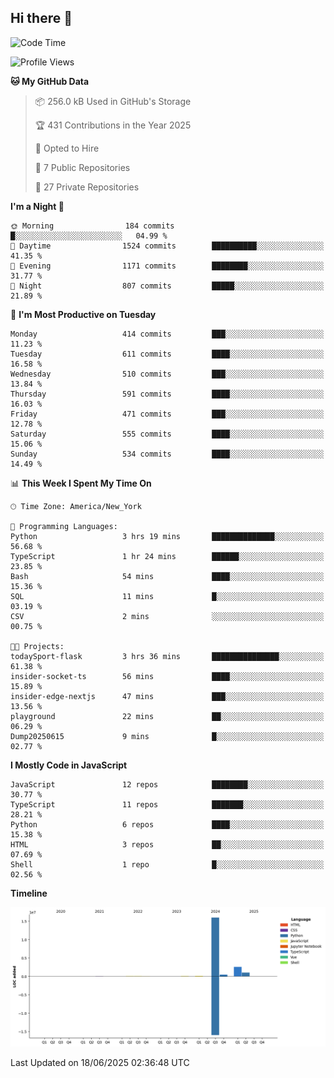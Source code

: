 ## Hi there 👋

<!--START_SECTION:waka-->
![Code Time](http://img.shields.io/badge/Code%20Time-341%20hrs%2051%20mins-blue)

![Profile Views](http://img.shields.io/badge/Profile%20Views-0-blue)

**🐱 My GitHub Data** 

> 📦 256.0 kB Used in GitHub's Storage 
 > 
> 🏆 431 Contributions in the Year 2025
 > 
> 💼 Opted to Hire
 > 
> 📜 7 Public Repositories 
 > 
> 🔑 27 Private Repositories 
 > 
**I'm a Night 🦉** 

```text
🌞 Morning                184 commits         █░░░░░░░░░░░░░░░░░░░░░░░░   04.99 % 
🌆 Daytime                1524 commits        ██████████░░░░░░░░░░░░░░░   41.35 % 
🌃 Evening                1171 commits        ████████░░░░░░░░░░░░░░░░░   31.77 % 
🌙 Night                  807 commits         █████░░░░░░░░░░░░░░░░░░░░   21.89 % 
```
📅 **I'm Most Productive on Tuesday** 

```text
Monday                   414 commits         ███░░░░░░░░░░░░░░░░░░░░░░   11.23 % 
Tuesday                  611 commits         ████░░░░░░░░░░░░░░░░░░░░░   16.58 % 
Wednesday                510 commits         ███░░░░░░░░░░░░░░░░░░░░░░   13.84 % 
Thursday                 591 commits         ████░░░░░░░░░░░░░░░░░░░░░   16.03 % 
Friday                   471 commits         ███░░░░░░░░░░░░░░░░░░░░░░   12.78 % 
Saturday                 555 commits         ████░░░░░░░░░░░░░░░░░░░░░   15.06 % 
Sunday                   534 commits         ████░░░░░░░░░░░░░░░░░░░░░   14.49 % 
```


📊 **This Week I Spent My Time On** 

```text
🕑︎ Time Zone: America/New_York

💬 Programming Languages: 
Python                   3 hrs 19 mins       ██████████████░░░░░░░░░░░   56.68 % 
TypeScript               1 hr 24 mins        ██████░░░░░░░░░░░░░░░░░░░   23.85 % 
Bash                     54 mins             ████░░░░░░░░░░░░░░░░░░░░░   15.36 % 
SQL                      11 mins             █░░░░░░░░░░░░░░░░░░░░░░░░   03.19 % 
CSV                      2 mins              ░░░░░░░░░░░░░░░░░░░░░░░░░   00.75 % 

🐱‍💻 Projects: 
todaySport-flask         3 hrs 36 mins       ███████████████░░░░░░░░░░   61.38 % 
insider-socket-ts        56 mins             ████░░░░░░░░░░░░░░░░░░░░░   15.89 % 
insider-edge-nextjs      47 mins             ███░░░░░░░░░░░░░░░░░░░░░░   13.56 % 
playground               22 mins             ██░░░░░░░░░░░░░░░░░░░░░░░   06.29 % 
Dump20250615             9 mins              █░░░░░░░░░░░░░░░░░░░░░░░░   02.77 % 
```

**I Mostly Code in JavaScript** 

```text
JavaScript               12 repos            ████████░░░░░░░░░░░░░░░░░   30.77 % 
TypeScript               11 repos            ███████░░░░░░░░░░░░░░░░░░   28.21 % 
Python                   6 repos             ████░░░░░░░░░░░░░░░░░░░░░   15.38 % 
HTML                     3 repos             ██░░░░░░░░░░░░░░░░░░░░░░░   07.69 % 
Shell                    1 repo              █░░░░░░░░░░░░░░░░░░░░░░░░   02.56 % 
```



**Timeline**

![Lines of Code chart](https://raw.githubusercontent.com/dikshithvishnu/dikshithvishnu/main/assets/bar_graph.png)


 Last Updated on 18/06/2025 02:36:48 UTC
<!--END_SECTION:waka-->
